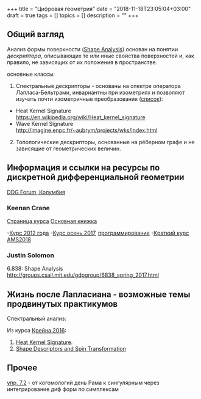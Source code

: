 +++
title = "Цифровая геометрия"
date = "2018-11-18T23:05:04+03:00"
draft = true
tags = []
topics = []
description = ""
+++



## Общий взгляд

Анализ формы поверхности ([Shape Analysis](https://en.wikipedia.org/wiki/Shape_analysis_(digital_geometry))) основан на понятии *дескриптора*, описывающих те или иные свойства поверхностей и, как правило, не зависящих от их положения в пространстве.

основные классы:
1. Спектральные дескрипторы - основаны на спектре оператора Лапласа-Бельтрами, инвариантны при изометриях и позволяют изучать почти изометричные преобразования ([список](https://en.wikipedia.org/wiki/Spectral_shape_analysis#Spectral_shape_descriptors)):
  - Heat Kernel Signature https://en.wikipedia.org/wiki/Heat_kernel_signature
  - Wave Kernel Signature http://imagine.enpc.fr/~aubrym/projects/wks/index.html
2. Топологические дескрипторы, основанные на рёберном графе и не зависящие от геометрических величин.



## Информация и ссылки на ресурсы по дискретной дифференциальной геометрии


[DDG Forum, Колумбия](http://ddg.cs.columbia.edu/)

### Keenan Crane

[Страница курса](https://www.cs.cmu.edu/~kmcrane/Projects/DDG/)
[Основная книжка](https://www.cs.cmu.edu/~kmcrane/Projects/DDG/paper.pdf)


-[Курс 2012 года](http://brickisland.net/cs177fa12/)
-[Курс осень 2017](http://brickisland.net/DDGFall2017/), [программирование](https://github.com/cmu-geometry/ddg-exercises-js)
-[Краткий курс AMS2018](http://geometry.cs.cmu.edu/ddgshortcourse/)


### Justin Solomon

6.838: Shape Analysis http://groups.csail.mit.edu/gdpgroup/6838_spring_2017.html


## Жизнь после Лапласиана - возможные темы продвинутых практикумов 

Спектральный анализ:


Из курса [Крейна 2016](http://brickisland.net/DDGSpring2016/):
1. [Heat Kernel Signature](http://brickisland.net/DDGSpring2016/wp-content/uploads/2016/05/HeatKernelWriteup.pdf).
2. [Shape Descriptors and Spin Transformation](http://brickisland.net/DDGSpring2016/wp-content/uploads/2016/05/SpinTransformationWriteup.pdf)

## Прочее
[упр. 7.2](https://www.mccme.ru/free-books/natanzon/natanzon-chern.pdf) - от когомологий день Рама к сингулярным через интегрирование диф форм по симплексам 
